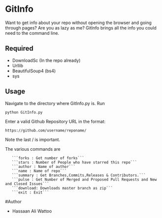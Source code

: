 GitInfo
=======

Want to get info about your repo without opening the browser and going through pages? Are you as lazy as me? GitInfo brings all the info you could need to the command line.

Required
-------
 *   DownloadSc (In the repo already)
 *   Urllib
 *   BeautifulSoup4 (bs4)
 *   sys
 


Usage
--------

Navigate to the directory where GitInfo.py is. Run

 ```python GitInfo.py```
 
Enter a valid Github Repository URL in the format:
 
 
 ```https://github.com/username/reponame/```
 

Note the last / is important.

The various commands are 
 
       ```forks : Get number of forks```
       ```stars : Number of People who have starred this repo```
       ```author : Name of author```
       ```name : Name of repo```
       ```summary : Get Branches,Commits,Releases & Contributors.```
       ```pulse : Get Number of Merged and Proposed Pull Requests and New and Closed Issues```
       ```download: Downloads master branch as zip```
       ```exit : Exit```





#Author


* Hassaan Ali Wattoo
